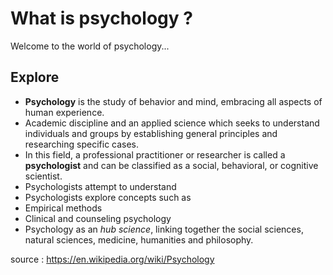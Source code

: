 # What is psychology ?

Welcome to the world of psychology...

## Explore

* **Psychology** is the study of behavior and mind, embracing all aspects of human experience.
* Academic discipline and an applied science which seeks to understand individuals and groups by establishing general principles and researching specific cases.
* In this field, a professional practitioner or researcher is called a **psychologist** and can be classified as a social, behavioral, or cognitive scientist.
* Psychologists attempt to understand
* Psychologists explore concepts such as
* Empirical methods
* Clinical and counseling psychology
* Psychology as an *hub science*, linking together the social sciences, natural sciences, medicine, humanities and philosophy. 

source : https://en.wikipedia.org/wiki/Psychology
